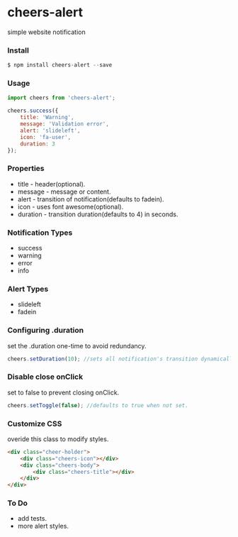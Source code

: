 # cheers-alert
simple website notification

### Install
```js
$ npm install cheers-alert --save
```

### Usage
```js
import cheers from 'cheers-alert';

cheers.success({
    title: 'Warning',
    message: 'Validation error',
    alert: 'slideleft',
    icon: 'fa-user',
    duration: 3
});
```

### Properties
  - title - header(optional).
  - message - message or content.
  - alert - transition of notification(defaults to fadein).
  - icon - uses font awesome(optional).
  - duration - transition duration(defaults to 4) in seconds.

### Notification Types
  - success
  - warning
  - error
  - info

### Alert Types
  - slideleft
  - fadein

### Configuring .duration
set the .duration one-time to avoid redundancy.
```js
cheers.setDuration(10); //sets all notification's transition dynamically.
```

### Disable close onClick
set to false to prevent closing onClick.
```js
cheers.setToggle(false); //defaults to true when not set.
```

### Customize CSS
overide this class to modify styles.
```html
<div class="cheer-holder">
    <div class="cheers-icon"></div>
    <div class="cheers-body">
        <div class="cheers-title"></div>
    </div>
</div>
```

### To Do
  - add tests.
  - more alert styles.
